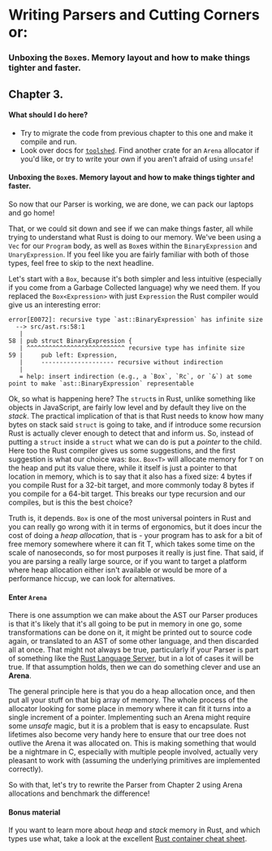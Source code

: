 # Writing Parsers and Cutting Corners or:

### Unboxing the `Box`es. Memory layout and how to make things tighter and faster.

## Chapter 3.

#### What should I do here?

* Try to migrate the code from previous chapter to this one and make it compile and run.
* Look over docs for [`toolshed`](https://crates.io/crates/toolshed). Find another crate for an `Arena` allocator if you'd like, or try to write your own if you aren't afraid of using `unsafe`!

#### Unboxing the `Box`es. Memory layout and how to make things tighter and faster.

So now that our Parser is working, we are done, we can pack our laptops and go home!

That, or we could sit down and see if we can make things faster, all while trying to understand what Rust is doing to our memory. We've been using a `Vec` for our `Program` body, as well as `Box`es within the `BinaryExpression` and `UnaryExpression`. If you feel like you are fairly familiar with both of those types, feel free to skip to the next headline.

Let's start with a `Box`, because it's both simpler and less intuitive (especially if you come from a Garbage Collected language) why we need them. If you replaced the `Box<Expression>` with just `Expression` the Rust compiler would give us an interesting error:

```
error[E0072]: recursive type `ast::BinaryExpression` has infinite size
  --> src/ast.rs:58:1
   |
58 | pub struct BinaryExpression {
   | ^^^^^^^^^^^^^^^^^^^^^^^^^^^ recursive type has infinite size
59 |     pub left: Expression,
   |     -------------------- recursive without indirection
   |
   = help: insert indirection (e.g., a `Box`, `Rc`, or `&`) at some point to make `ast::BinaryExpression` representable
```

Ok, so what is happening here? The `struct`s in Rust, unlike something like objects in JavaScript, are fairly low level and by default they live on the *stack*. The practical implication of that is that Rust needs to know how many bytes on stack said `struct` is going to take, and if introduce some recursion Rust is actually clever enough to detect that and inform us. So, instead of putting a `struct` inside a `struct` what we can do is put a *pointer* to the child. Here too the Rust compiler gives us some suggestions, and the first suggestion is what our choice was: `Box`. `Box<T>` will allocate memory for `T` on the heap and put its value there, while it itself is just a pointer to that location in memory, which is to say that it also has a fixed size: 4 bytes if you compile Rust for a 32-bit target, and more commonly today 8 bytes if you compile for a 64-bit target. This breaks our type recursion and our compiles, but is this the best choice?

Truth is, it depends. `Box` is one of the most universal pointers in Rust and you can really go wrong with it in terms of ergonomics, but it does incur the cost of doing a *heap allocation*, that is - your program has to ask for a bit of free memory somewhere where it can fit T, which takes some time on the scale of nanoseconds, so for most purposes it really is just fine. That said, if you are parsing a really large source, or if you want to target a platform where heap allocation either isn't available or would be more of a performance hiccup, we can look for alternatives.

#### Enter `Arena`

There is one assumption we can make about the AST our Parser produces is that it's likely that it's all going to be put in memory in one go, some transformations can be done on it, it might be printed out to source code again, or translated to an AST of some other language, and then discarded all at once. That might not always be true, particularly if your Parser is part of something like the [Rust Language Server](https://github.com/rust-lang/rls), but in a lot of cases it will be true. If that assumption holds, then we can do something clever and use an **Arena**.

The general principle here is that you do a heap allocation once, and then put all your stuff on that big array of memory. The whole process of the allocator looking for some place in memory where it can fit it turns into a single increment of a pointer. Implementing such an Arena might require some *unsafe* magic, but it is a problem that is easy to encapsulate. Rust lifetimes also become very handy here to ensure that our tree does not outlive the Arena it was allocated on. This is making something that would be a nightmare in C, especially with multiple people involved, actually very pleasant to work with (assuming the underlying primitives are implemented correctly).

So with that, let's try to rewrite the Parser from Chapter 2 using Arena allocations and benchmark the difference!

#### Bonus material

If you want to learn more about *heap* and *stack* memory in Rust, and which types use what, take a look at the excellent [Rust container cheat sheet](https://docs.google.com/presentation/d/1q-c7UAyrUlM-eZyTo1pd8SZ0qwA_wYxmPZVOQkoDmH4/edit#slide=id.p).
